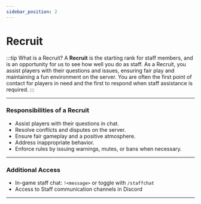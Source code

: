 ```yaml
---
sidebar_position: 2
---
```


# Recruit

:::tip What is a Recruit?
A **Recruit** is the starting rank for staff members, and is an opportunity for us to see how well you do as staff. As a Recruit, you assist players with their questions and issues, ensuring fair play and maintaining a fun environment on the server. You are often the first point of contact for players in need and the first to respond when staff assistance is required.
:::



***

### Responsibilities of a Recruit

* Assist players with their questions in chat.
* Resolve conflicts and disputes on the server.
* Ensure fair gameplay and a positive atmosphere.
* Address inappropriate behavior.
* Enforce rules by issuing warnings, mutes, or bans when necessary.

***

### Additional Access

* In-game staff chat: `!<message>` or toggle with `/staffchat`
* Access to Staff communication channels in Discord

***

